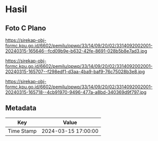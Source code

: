 # Hasil

## Foto C Plano

https://sirekap-obj-formc.kpu.go.id/6602/pemilu/ppwp/33/14/09/20/02/3314092002001-20240315-165646--fcd09b9e-b632-42fe-8691-028b5b8e7ad3.jpg

https://sirekap-obj-formc.kpu.go.id/6602/pemilu/ppwp/33/14/09/20/02/3314092002001-20240315-165707--f298edf1-d3aa-4ba9-baf9-76c75028b3e8.jpg

https://sirekap-obj-formc.kpu.go.id/6602/pemilu/ppwp/33/14/09/20/02/3314092002001-20240315-165718--4cb91970-9496-477a-a8bd-340369d9f797.jpg


## Metadata

| Key        | Value               |
| ---------- | ------------------- |
| Time Stamp | 2024-03-15 17:00:00 |



